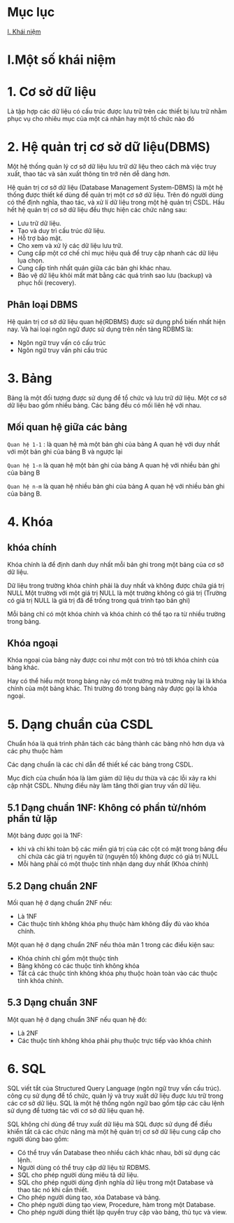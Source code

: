 # Mục lục 
[I. Khái niệm](#a)

<a name="a">

# I.Một số khái niệm </a>

# 1. Cơ sở dữ liệu
Là tập hợp các dữ liệu có cấu trúc được lưu trữ trên các thiết bị lưu trữ nhằm phục vụ cho nhiêu mục của một cá nhân hay một tổ chức nào đó

# 2. Hệ quản trị cơ sở dữ liệu(DBMS)
Một hệ thống quản lý cơ sở dữ liệu lưu trữ dữ liệu theo cách mà việc truy xuất, thao tác và sản xuất thông tin trở nên dễ dàng hơn.

Hệ quản trị cơ sở dữ liệu (Database Management System-DBMS) là một hệ thống được thiết kế dùng để quản trị một cơ sở dữ liệu. Trên đó người dùng có thể định nghĩa, thao tác, và xử lí dữ liệu trong một hệ quản trị CSDL. Hầu hết hệ quản trị cơ sở dữ liệu đều thực hiện các chức năng sau:
* Lưu trữ dữ liệu.
* Tạo và duy trì cấu trúc dữ liệu.
* Hỗ trợ bảo mật.
* Cho xem và xử lý các dữ liệu lưu trữ.
* Cung cấp một cơ chế chỉ mục hiệu quả để truy cập nhanh các dữ liệu lụa chọn.
* Cung cấp tính nhất quán giữa các bản ghi khác nhau.
* Bảo vệ dữ liệu khỏi mất mát bằng các quá trình sao lưu (backup) và phục hồi (recovery).
## Phân loại DBMS 
Hệ quản trị cơ sở dữ liệu quan hệ(RDBMS) được sử dụng phổ biến nhất hiện nay. Và hai loại ngôn ngữ được sử dụng trên nền tảng RDBMS là: 
- Ngôn ngữ truy vấn có cấu trúc
- Ngôn ngữ truy vấn phi cấu trúc


# 3. Bảng 
Bảng là một đối tượng được sử dụng để tổ chức và lưu trữ dữ liệu. Một cơ sở dữ liệu bao gồm nhiều bảng. Các bảng đều có mối liên hệ với nhau.

## Mối quan hệ giữa các bảng
`Quan hệ 1-1` :  là quan hệ mà một bản ghi của bảng A quan hệ với duy nhất với một bản ghi của bảng B và ngược lại

`Quan hệ 1-n` là quan hệ một bản ghi của bảng A quan hệ với nhiều bản ghi của bảng B

`Quan hệ n-m` là quan hệ nhiều bản ghi của bảng A quan hệ với nhiều bản ghi của bảng B.
# 4. Khóa 
## khóa chính
Khóa chính là để định danh duy nhất mỗi bản ghi trong một bảng của cơ sở dữ liệu.

Dữ liệu trong trường khóa chính phải là duy nhất và không được chứa giá trị NULL Một trường với một giá trị NULL là một trường không có giá trị (Trường có giá trị NULL là giá trị đã để trống trong quá trình tạo bản ghi)

Mỗi bảng chỉ có một khóa chính và khóa chính có thể tạo ra từ nhiều trường trong bảng.

## Khóa ngoại
Khóa ngoại của bảng này được coi như một con trỏ trỏ tới khóa chính của bảng khác.

Hay có thể hiểu một trong bảng này có một trường mà trường này lại là khóa chính của một bảng khác. Thì trường đó trong bảng này được gọi là khóa ngoại.

# 5. Dạng chuẩn của CSDL
Chuẩn hóa là quá trình phân tách các bảng thành các bảng nhỏ hơn dựa và các phụ thuộc hàm

Các dạng chuẩn là các chỉ dẫn để thiết kế các bảng trong CSDL.

Mục đích của chuẩn hóa là làm giảm dữ liệu dư thừa và các lỗi xảy ra khi cập nhật CSDL. Nhưng điều này làm tăng thời gian truy vấn dữ liệu.

## 5.1 Dạng chuẩn 1NF: Không có phần tử/nhóm phần tử lặp
Một bảng được gọi là 1NF: 
- khi và chỉ khi toàn bộ các miền giá trị của các cột có mặt trong bảng đều chỉ chứa các giá trị nguyên tử (nguyên tố) không được có giá trị NULL 
- Mỗi hàng phải có một thuộc tính nhận dạng duy nhất (Khóa chính)
## 5.2 Dạng chuẩn 2NF
Mối quan hệ ở dạng chuẩn 2NF nếu:
- Là 1NF
- Các thuộc tính không khóa phụ thuộc hàm không đầy đủ vào khóa chính.

Một quan hệ ở dạng chuẩn 2NF nếu thỏa mãn 1 trong các điều kiện sau:
- Khóa chính chỉ gồm một thuộc tính
- Bảng không có các thuộc tính không khóa
- Tất cả các thuộc tính không khóa phụ thuộc hoàn toàn vào các thuộc tính khóa chính.

## 5.3 Dạng chuẩn 3NF 
Một quan hệ ở dạng chuẩn 3NF nếu quan hệ đó:
- Là 2NF
- Các thuộc tính không khóa phải phụ thuộc trực tiếp vào khóa chính

# 6. SQL
SQL viết tắt của Structured Query Language (ngôn ngữ truy vấn cấu trúc). công cụ sử dụng để tổ chức, quản lý và truy xuất dữ liệu đuợc lưu trữ trong các cơ sở dữ liệu. SQL là một hệ thống ngôn ngữ bao gồm tập các câu lệnh sử dụng để tương tác với cơ sở dữ liệu quan hệ.

SQL không chỉ dùng để truy xuất dữ liệu mà SQL được sử dụng để điều khiển tất cả các chức năng mà một hệ quản trị cơ sở dữ liệu cung cấp cho người dùng bao gồm:
- Có thể truy vấn Database theo nhiều cách khác nhau, bởi sử dụng các lệnh.
- Người dùng có thể truy cập dữ liệu từ RDBMS.
- SQL cho phép người dùng miêu tả dữ liệu.
- SQL cho phép người dùng định nghĩa dữ liệu trong một Database và thao tác nó khi cần thiết.
- Cho phép người dùng tạo, xóa Database và bảng.
- Cho phép người dùng tạo view, Procedure, hàm trong một Database.
- Cho phép người dùng thiết lập quyền truy cập vào bảng, thủ tục và view.

